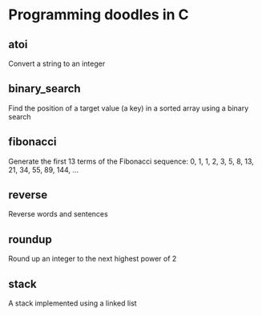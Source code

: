 # Programming doodles in C

## atoi
Convert a string to an integer

## binary_search
Find the position of a target value (a key) in a sorted array using a binary search

## fibonacci
Generate the first 13 terms of the Fibonacci sequence:
    0, 1, 1, 2, 3, 5, 8, 13, 21, 34, 55, 89, 144, ...

## reverse
Reverse words and sentences

## roundup
Round up an integer to the next highest power of 2

## stack
A stack implemented using a linked list
